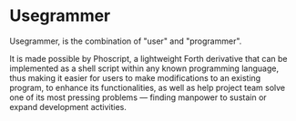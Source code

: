 # Usegrammer

Usegrammer, is the combination of "user" and "programmer".

It is made possible by Phoscript, a lightweight Forth derivative that can be implemented as a shell script within any known programming language, thus making it easier for users to make modifications to an existing program, to enhance its functionalities, as well as help project team solve one of its most pressing problems &mdash; finding manpower to sustain or expand development activities.
